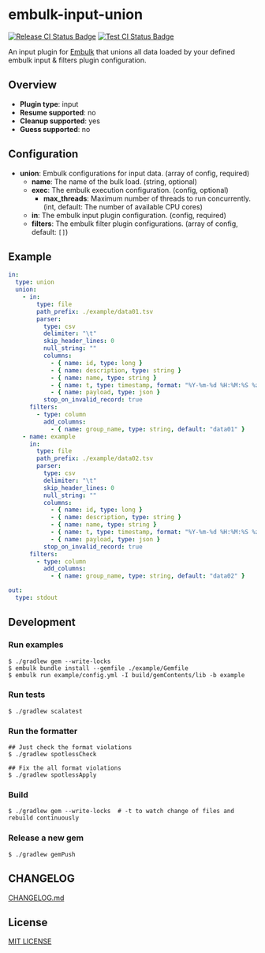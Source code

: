 # embulk-input-union
[![Release CI Status Badge](https://github.com/civitaspo/embulk-input-union/workflows/Release%20CI/badge.svg)](https://github.com/civitaspo/embulk-input-union/actions?query=workflow%3A%22Release+CI%22) [![Test CI Status Badge](https://github.com/civitaspo/embulk-input-union/workflows/Test%20CI/badge.svg)](https://github.com/civitaspo/embulk-input-union/actions?query=workflow%3A%22Test+CI%22)

An input plugin for [Embulk](https://github.com/embulk/embulk/) that unions all data loaded by your defined embulk input & filters plugin configuration.

## Overview

* **Plugin type**: input
* **Resume supported**: no
* **Cleanup supported**: yes
* **Guess supported**: no

## Configuration

- **union**: Embulk configurations for input data. (array of config, required)
  - **name**: The name of the bulk load. (string, optional)
  - **exec**: The embulk execution configuration. (config, optional)
    - **max_threads**: Maximum number of threads to run concurrently. (int, default: The number of available CPU cores) 
  - **in**: The embulk input plugin configuration. (config, required)
  - **filters**: The embulk filter plugin configurations. (array of config, default: `[]`)

## Example

```yaml
in:
  type: union
  union:
    - in:
        type: file
        path_prefix: ./example/data01.tsv
        parser:
          type: csv
          delimiter: "\t"
          skip_header_lines: 0
          null_string: ""
          columns:
            - { name: id, type: long }
            - { name: description, type: string }
            - { name: name, type: string }
            - { name: t, type: timestamp, format: "%Y-%m-%d %H:%M:%S %z" }
            - { name: payload, type: json }
          stop_on_invalid_record: true
      filters:
        - type: column
          add_columns:
            - { name: group_name, type: string, default: "data01" }
    - name: example
      in:
        type: file
        path_prefix: ./example/data02.tsv
        parser:
          type: csv
          delimiter: "\t"
          skip_header_lines: 0
          null_string: ""
          columns:
            - { name: id, type: long }
            - { name: description, type: string }
            - { name: name, type: string }
            - { name: t, type: timestamp, format: "%Y-%m-%d %H:%M:%S %z" }
            - { name: payload, type: json }
          stop_on_invalid_record: true
      filters:
        - type: column
          add_columns:
            - { name: group_name, type: string, default: "data02" }

out:
  type: stdout
```

## Development

### Run examples

```shell
$ ./gradlew gem --write-locks
$ embulk bundle install --gemfile ./example/Gemfile
$ embulk run example/config.yml -I build/gemContents/lib -b example
```

### Run tests

```shell
$ ./gradlew scalatest
```

### Run the formatter

```shell
## Just check the format violations
$ ./gradlew spotlessCheck

## Fix the all format violations
$ ./gradlew spotlessApply
```

### Build

```shell
$ ./gradlew gem --write-locks  # -t to watch change of files and rebuild continuously
```

### Release a new gem

```shell
$ ./gradlew gemPush
```

## CHANGELOG

[CHANGELOG.md](./CHANGELOG.md)

## License

[MIT LICENSE](./LICENSE)

